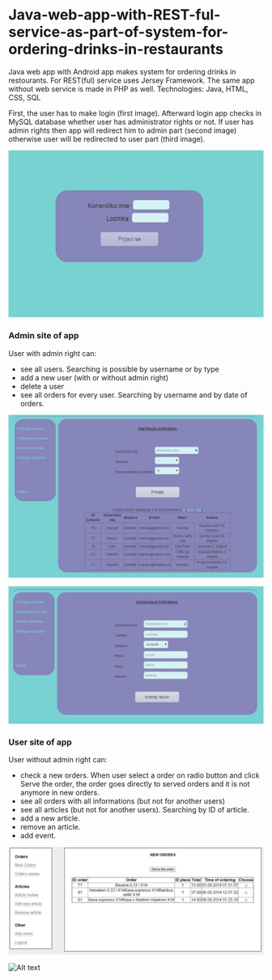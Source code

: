 Java-web-app-with-REST-ful-service-as-part-of-system-for-ordering-drinks-in-restaurants
=======================================================================================

Java web app with Android app makes system for ordering drinks in restourants. For REST(ful) service uses Jersey Framework. The same app without web service is made in PHP as well. Technologies: Java, HTML, CSS, SQL



First, the user has to make login (first image). Afterward login app checks in MySQL database whether user has administrator rights or not. If user has admin rights then app will redirect him to admin part (second image) otherwise user will be redirected to user part (third image).

![Alt text](https://github.com/krunogr/Java-web-app-with-REST-ful-service-as-part-of-system-for-ordering-drinks-in-restaurants/blob/master/mNarudzbe_web/web/screenshots/login.JPG "Login")

### Admin site of app
User with admin right can:
 - see all users. Searching is possible by username or by type
 - add a new user (with or without admin right)
 - delete a user
 - see all orders for every user. Searching by username and by date of orders.

![Alt text](https://github.com/krunogr/Java-web-app-with-REST-ful-service-as-part-of-system-for-ordering-drinks-in-restaurants/blob/master/mNarudzbe_web/web/screenshots/usersReview.JPG "Admin site of app")

![Alt text](https://github.com/krunogr/Java-web-app-with-REST-ful-service-as-part-of-system-for-ordering-drinks-in-restaurants/blob/master/mNarudzbe_web/web/screenshots/addUser.JPG "Admin site of app")

### User site of app
User without admin right can:
 - check a new orders. When user select a order on radio button and click Serve the order, the order goes directly to served    orders and it is not anymore in new orders.
 - see all orders with all informations (but not for another users)
 - see all articles (but not for another users). Searching by ID of article.
 - add a new article.
 - remove an article.
 - add event.

![Alt text](https://raw.githubusercontent.com/krunogr/PHP-web-app-as-a-part-of-a-system-for-ordering-drinks-in-restaurants/master/assets/screenshots/user_side.JPG "User site of app")

![Alt text](https://github.com/krunogr/Java-web-app-with-REST-ful-service-as-part-of-system-for-ordering-drinks-in-restaurants/blob/master/mNarudzbe_web/web/screenshots/REST.JPG")


